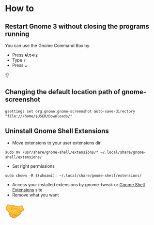 # How to

## Restart Gnome 3 without closing the programs running

You can use the Gnome Command Box by:

* Press **`Alt+F2`** 
* Type **`r`** 
* Press **`↵`**

👌

## Changing the default location path of gnome-screenshot

```text
gsettings set org.gnome.gnome-screenshot auto-save-directory "file:///home/$USER/Downloads/"
```

## Uninstall Gnome Shell Extensions

* Move extensions to your user extensions dir

```text
sudo mv /usr/share/gnome-shell/extensions/* ~/.local/share/gnome-shell/extensions/
```

* Set right permissions

```text
sudo chown -R $(whoami): ~/.local/share/gnome-shell/extensions/
```

* Access your installed extensions by gnome-tweak or [Gnome Shell Extensions](https://extensions.gnome.org/local/) site
* Remove what you want

![](../../../../.gitbook/assets/image%20%289%29.png)

